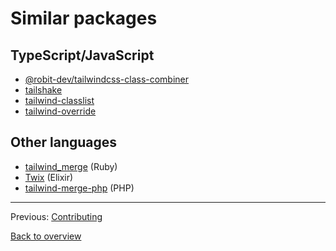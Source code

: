 # Similar packages

## TypeScript/JavaScript

-   [@robit-dev/tailwindcss-class-combiner](https://www.npmjs.com/package/@robit-dev/tailwindcss-class-combiner)
-   [tailshake](https://www.npmjs.com/package/tailshake)
-   [tailwind-classlist](https://www.npmjs.com/package/tailwind-classlist)
-   [tailwind-override](https://www.npmjs.com/package/tailwind-override)

## Other languages

-   [tailwind_merge](https://rubygems.org/gems/tailwind_merge) (Ruby)
-   [Twix](https://hex.pm/packages/twix) (Elixir)
-   [tailwind-merge-php](https://github.com/YieldStudio/tailwind-merge-php) (PHP)

---

Previous: [Contributing](./contributing.md)

[Back to overview](./README.md)
